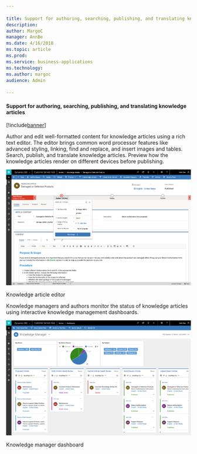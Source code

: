 ```yaml
---

title: Support for authoring, searching, publishing, and translating knowledge articles
description: 
author: MargoC
manager: AnnBe
ms.date: 4/16/2018
ms.topic: article
ms.prod: 
ms.service: business-applications
ms.technology: 
ms.author: margoc
audience: Admin

---
```

#### Support for authoring, searching, publishing, and translating knowledge articles 

[!include[banner](../../../includes/banner.md)]


Author and edit well-formatted content for knowledge articles using a rich text
editor. The editor brings common word processor features like advanced styling,
linking, find and replace, and insert images and tables. Search, publish, and
translate knowledge articles. Preview how the knowledge articles render on
different devices before publishing.

![A screenshot of the knowledge article editor](media/support-for-authoring-searching-publishing-and-translating-knowledge-articles-1.png "A screenshot of the knowledge article editor")
<!-- picture -->


Knowledge article editor

Knowledge managers and authors monitor the status of knowledge articles using
interactive knowledge management dashboards.

![A screenshot of the knowledge manager dashboard](media/support-for-authoring-searching-publishing-and-translating-knowledge-articles-2.png "A screenshot of the knowledge manager dashboard")
<!-- picture -->


Knowledge manager dashboard
